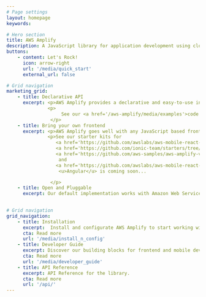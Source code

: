 ```yaml
---
# Page settings
layout: homepage
keywords:

# Hero section
title: AWS Amplify
description: A JavaScript library for application development using cloud services.
buttons:
    - content: Let's Rock!
      icon: arrow-right
      url: '/media/quick_start'
      external_url: false

# Grid navigation
marketing_grid:
    - title: Declarative API
      excerpt: <p>AWS Amplify provides a declarative and easy-to-use interface across different categories of cloud operations.</p>
               <p>
                    See our <a href='/aws-amplify/media/examples'>code examples</a> to learn how you can 'cloud-enable' your app in under 5 minutes.
                </p> 
    - title: Bring your own frontend 
      excerpt: <p>AWS Amplify goes well with any JavaScript based frontend workflow, and React Native for mobile developers.</p> 
               <p>See our starter kits for  
                  <a href='https://github.com/awslabs/aws-mobile-react-sample'>React</a>, 
                  <a href='https://github.com/ionic-team/starters/tree/master/ionic-angular/official/aws'>Ionic</a>,
                  <a href='https://github.com/aws-samples/aws-amplify-vue'>Vue</a>,
                   and 
                  <a href='https://github.com/awslabs/aws-mobile-react-native-starter'>React Native</a>.
                   <u>Angular</u> is coming soon...   

                </p>
    - title: Open and Pluggable
      excerpt: Our default implementation works with Amazon Web Services (AWS), but AWS Amplify is designed to be open and pluggable for any custom backend or service.

      
# Grid navigation
grid_navigation:
    - title: Installation
      excerpt:  Install and configurate AWS Amplify to start working with cloud services.
      cta: Read more
      url: '/media/install_n_config'
    - title: Developer Guide
      excerpt: Discover our building blocks for frontend and mobile developers.
      cta: Read more
      url: '/media/developer_guide'
    - title: API Reference
      excerpt: API Reference for the library.
      cta: Read more
      url: '/api/'      
---
```

